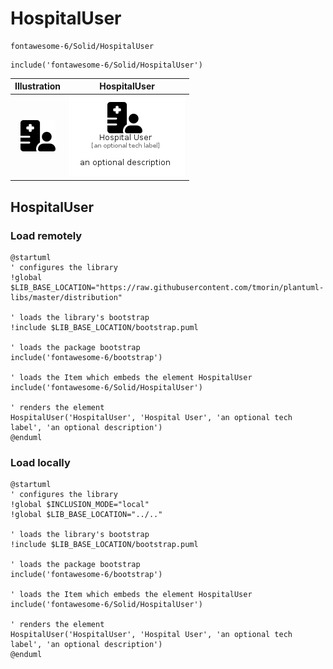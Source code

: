 # HospitalUser


```text
fontawesome-6/Solid/HospitalUser
```

```text
include('fontawesome-6/Solid/HospitalUser')
```



| Illustration | HospitalUser |
| :---: | :---: |
| ![illustration for Illustration](../../fontawesome-6/Solid/HospitalUser.png) | ![illustration for HospitalUser](../../fontawesome-6/Solid/HospitalUser.Local.png) |




## HospitalUser

### Load remotely
```plantuml
@startuml
' configures the library
!global $LIB_BASE_LOCATION="https://raw.githubusercontent.com/tmorin/plantuml-libs/master/distribution"

' loads the library's bootstrap
!include $LIB_BASE_LOCATION/bootstrap.puml

' loads the package bootstrap
include('fontawesome-6/bootstrap')

' loads the Item which embeds the element HospitalUser
include('fontawesome-6/Solid/HospitalUser')

' renders the element
HospitalUser('HospitalUser', 'Hospital User', 'an optional tech label', 'an optional description')
@enduml
```

### Load locally
```plantuml
@startuml
' configures the library
!global $INCLUSION_MODE="local"
!global $LIB_BASE_LOCATION="../.."

' loads the library's bootstrap
!include $LIB_BASE_LOCATION/bootstrap.puml

' loads the package bootstrap
include('fontawesome-6/bootstrap')

' loads the Item which embeds the element HospitalUser
include('fontawesome-6/Solid/HospitalUser')

' renders the element
HospitalUser('HospitalUser', 'Hospital User', 'an optional tech label', 'an optional description')
@enduml
```

